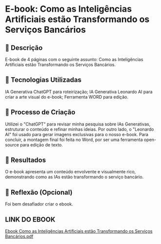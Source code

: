 
# E-book: Como as Inteligências Artificiais estão Transformando os Serviços Bancários

## 📒 Descrição
E-book de 4 páginas com o seguinte assunto: Como as Inteligências Artificiais estão Transformando os Serviços Bancários.
## 🤖 Tecnologias Utilizadas
IA Generativa ChatGPT para roteirização;
IA Generativa Leonardo AI para criar a arte visual do e-book;
Ferramenta WORD para edição.

## 🧐 Processo de Criação
Utilizei o "ChatGPT" para revisar minha pesquisa sobre IAs Generativas, estruturar o conteúdo e refinar minhas ideias. Por outro lado, o "Leonardo AI" foi usado para gerar imagens exclusivas para o nosso e-book. Para concluir, a montagem final foi feita no Word, por ser uma ferramenta open-source para edição de texto.

## 🚀 Resultados
O e-book apresenta um conteúdo envolvente e visualmente rico, demonstrando como as IAs estão transformando o serviço bancário.


## 💭 Reflexão (Opcional)
Foi bem desafiador criar o ebook.

## LINK DO EBOOK

[Ebook Como as Inteligências Artificiais estão Transformando os Serviços Bancários.pdf](https://github.com/user-attachments/files/17835269/Ebook.Como.as.Inteligencias.Artificiais.estao.Transformando.os.Servicos.Bancarios.pdf)



